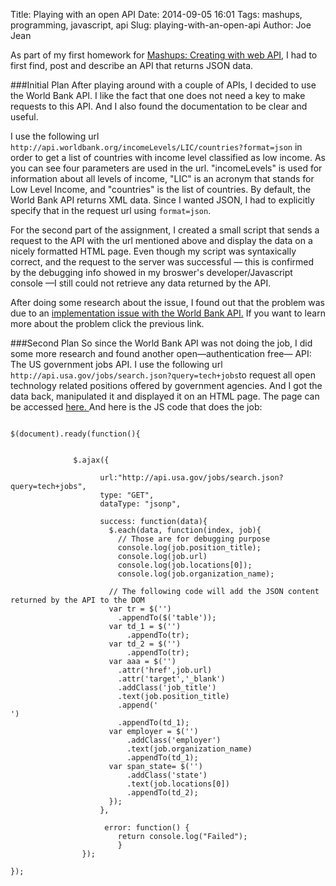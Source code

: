 Title: Playing with an open API
Date: 2014-09-05 16:01
Tags: mashups, programming, javascript, api
Slug: playing-with-an-open-api
Author: Joe Jean

As part of my first homework for <a href="https://github.com/craigprotzel/Mashups" target="_blank">Mashups: Creating with web API</a>, I had to first find, post and describe an API that returns JSON data. <!-- PELICAN_END_SUMMARY -->

###Initial Plan
After playing around with a couple of APIs, I decided to use the World Bank API. I like the fact that
one does not need a key to make requests to this API. And I also found the documentation
to be clear and useful.

I use the following url ```http://api.worldbank.org/incomeLevels/LIC/countries?format=json```
in order to get a list of countries with income level classified as low income. As you can see four parameters are used
in the url. "incomeLevels" is used for information about all levels of income, "LIC" is an acronym that stands for
Low Level Income, and "countries" is the list of countries. By default, the World Bank API returns XML data. Since I wanted JSON, I had to explicitly specify that in the request url using ```format=json```.

For the second part of the assignment, I created a small script that sends a request to the API with the url mentioned above
and display the data on a nicely formatted HTML page.  Even though my script was syntaxically correct, and the request to the server was successful &mdash; this is confirmed by the debugging info showed in my broswer's developer/Javascript console &mdash;I still could not retrieve any data returned by the API.

After doing some research about the issue, I found out that  the problem was due to an <a href="http://stackoverflow.com/questions/22186703/modifying-jquery-jsonp-callback-function">implementation issue with the World Bank API.</a>  If you want to learn more about the problem click the  previous link.

###Second Plan
So since the World Bank API was not doing the job, I did some more research and found another open&mdash;authentication free&mdash; API: The US government jobs API.
I use the following url ``` http://api.usa.gov/jobs/search.json?query=tech+jobs ```to request all open technology related positions offered by government agencies. And I got the data back, manipulated it and displayed it on an HTML page. The page can be accessed <a href="/files/mashups/hmw_1.html" target="_blank"> here. </a> And here is the JS code that does the job:
<pre><code>
$(document).ready(function(){


              $.ajax({

                    url:"http://api.usa.gov/jobs/search.json?query=tech+jobs",
                    type: "GET",
                    dataType: "jsonp",

                    success: function(data){
                      $.each(data, function(index, job){
                        // Those are for debugging purpose
                        console.log(job.position_title);
                        console.log(job.url)
                        console.log(job.locations[0]);
                        console.log(job.organization_name);

                      // The following code will add the JSON content returned by the API to the DOM
                      var tr = $('<tr/>')
                        .appendTo($('table'));
                      var td_1 = $('<td/>')
                          .appendTo(tr);
                      var td_2 = $('<td/>')
                          .appendTo(tr);
                      var aaa = $('<a/>')
                        .attr('href',job.url)
                        .attr('target','_blank')
                        .addClass('job_title')
                        .text(job.position_title)
                        .append('<br />')
                        .appendTo(td_1);
                      var employer = $('<span/>')
                          .addClass('employer')
                          .text(job.organization_name)
                          .appendTo(td_1);
                      var span_state= $('<span/>')
                          .addClass('state')
                          .text(job.locations[0])
                          .appendTo(td_2);
                      });
                    },

                     error: function() {
                        return console.log("Failed");
                        }
                });

});
</code></pre>


